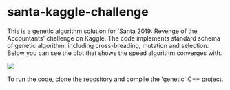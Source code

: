 # santa-kaggle-challenge
This is a genetic algorithm solution for 'Santa 2019: Revenge of the Accountants' challenge on Kaggle.
The code implements standard schema of genetic algorithm, including cross-breading, mutation and selection.
Below you can see the plot that shows the speed algorithm converges with.

![](https://i.imgur.com/gOVqUPU.png)

To run the code, clone the repository and compile the 'genetic' C++ project.
